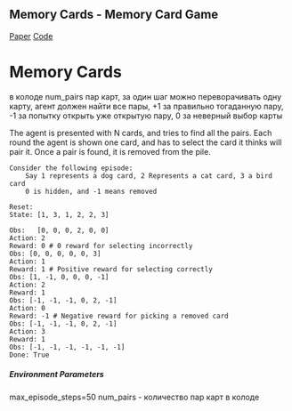 ## Memory Cards - Memory Card Game 

[Paper](https://arxiv.org/abs/2206.01078)
[Code](https://github.com/kevslinger/DTQN/blob/79ccf8b548a2f6263b770e051b42ced2932137ee/envs/memory_cards.py)

# Memory Cards

в колоде num_pairs пар карт, за один шаг можно переворачивать одну карту, агент должен найти все пары, +1 за правильно тогаданную пару, -1 за попытку открыть уже открытую пару, 0 за неверный выбор карты 

The agent is presented with N cards, and tries to find all the pairs.
    Each round the agent is shown one card, and has to select the card it thinks will pair it.
    Once a pair is found, it is removed from the pile.

    Consider the following episode:
        Say 1 represents a dog card, 2 Represents a cat card, 3 a bird card
        0 is hidden, and -1 means removed

    Reset:
    State: [1, 3, 1, 2, 2, 3]

    Obs:   [0, 0, 0, 2, 0, 0]
    Action: 2
    Reward: 0 # 0 reward for selecting incorrectly
    Obs: [0, 0, 0, 0, 0, 3]
    Action: 1
    Reward: 1 # Positive reward for selecting correctly
    Obs: [1, -1, 0, 0, 0, -1]
    Action: 2
    Reward: 1
    Obs: [-1, -1, -1, 0, 2, -1]
    Action: 0
    Reward: -1 # Negative reward for picking a removed card
    Obs: [-1, -1, -1, 0, 2, -1]
    Action: 3
    Reward: 1
    Obs: [-1, -1, -1, -1, -1, -1]
    Done: True

##### Environment Parameters

max_episode_steps=50
num_pairs - количество пар карт в колоде 